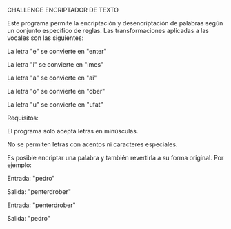 CHALLENGE ENCRIPTADOR DE TEXTO

Este programa permite la encriptación y desencriptación de palabras según un conjunto específico de reglas. Las transformaciones aplicadas a las vocales son las siguientes:

La letra "e" se convierte en "enter"

La letra "i" se convierte en "imes"

La letra "a" se convierte en "ai"

La letra "o" se convierte en "ober"

La letra "u" se convierte en "ufat"

Requisitos:

El programa solo acepta letras en minúsculas.

No se permiten letras con acentos ni caracteres especiales.

Es posible encriptar una palabra y también revertirla a su forma original. Por ejemplo:

Entrada: "pedro"

Salida: "penterdrober"

Entrada: "penterdrober"

Salida: "pedro"
